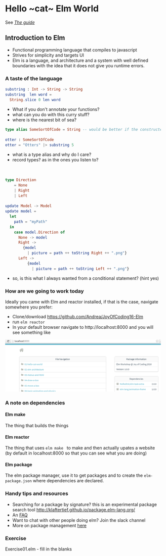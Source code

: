 # Hello ~cat~ Elm World

See [*The guide*](http://guide.elm-lang.org/)


## Introduction to Elm

* Functional programming language that compiles to javascript
* Strives for simplicity and targets UI  
* Elm is a language, and architecture and a system with well defined boundaries with the idea that it does not give you runtime errors.


### A taste of the language


```elm
substring : Int -> String -> String  
substring  len word =
  String.slice 0 len word

```

- What if you don't annotate your functions?
- what can you do with this curry stuff?
- where is the nearest bit of sea?

```elm
type alias SomeSortOfCode = String -- would be better if the constructed type had a mandatory length

otter : SomeSortOfCode
otter = "Otters" |> substring 5


```

- what is a type alias and why do I care?
- record types? as in the ones you listen to?


```elm


type Direction
    = None
    | Right
    | Left

update Model -> Model
update model =
  let
    path = "myPath"
  in
    case model.Direction of
      None -> model
      Right ->
        {model
          | picture = path ++ toString Right ++ ".png"}
      Left ->
          {model
            | picture = path ++ toString Left ++ ".png"}

```

- so, is this what I always wanted from a conditional statement? (hint yes)


### How are we going to work today

Ideally you came with Elm and reactor installed, if that is the case, navigate somewhere
you prefer:

* Clone/download https://github.com/Andrea/JoyOfCoding16-Elm
* run `elm reactor`
* In your default browser navigate to http://localhost:8000 and you will see something like

![Home](images/docs/home.png)

### A note on dependencies

#### Elm make
The thing that builds the things

#### Elm reactor

The thing that uses `elm make ` to make and then actually upates a website (by default
  in localhost:8000 so that you can see what you are doing)

#### Elm package

The elm package manager, use it to get packages and to create the `elm-package.json`
where dependencies are declared.

### Handy tips and resources

* Searching for a package by signature? this is an experimental package search
tool http://klaftertief.github.io/package.elm-lang.org/
*  An [FAQ](https://elm-community.github.io/elm-faq/#what-does--mean)
* Want to chat with other people doing elm? Join the slack channel
* More on package management [here](https://github.com/elm-lang/elm-package)

### Exercise

Exercise01.elm - fill in the blanks

